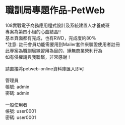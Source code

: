 # 職訓局專題作品-PetWeb<br>
108實戰電子商務應用程式設計及系統建置人才養成班<br>
專案為第四小組的心血結晶!!<br>
基本頁面都有完成，也有RWD，完成度約80%<br>
*注意: 註冊會員功能需要用到Mailer套件來驗證使用者註冊<br>
此專案為職訓局練習用為目的，絕無商業營利行為<br>
如有侵權請與我聯繫，非常感謝！<br>
<br>
請直接將petweb-online資料庫匯入即可<br>
<br>
管理員<br>
帳號: admin<br>
密碼: admin<br>
<br>
一般使用者<br>
帳號: user0001<br>
密碼: user0001<br>
<br>
